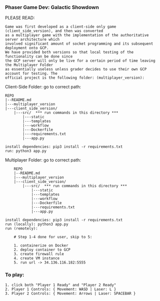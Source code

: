 ### Phaser Game Dev: Galactic Showdown 

PLEASE READ:

    Game was first developed as a client-side only game (client_side_version), and then was converted
    as a multiplayer game with the implementation of the authoritative server architecture which
    involved significant amount of socket programming and its subsequent deployment onto GCP.
    We have provided both versions so that local testing of the functionality can be done since
    the GCP server will only be live for a certain period of time leaving the Multiplayer Folder
    as essentially useless unless grader decides to use their own GCP account for testing. The 
    official project is the following folder: (multiplayer_version):







Client-Side Folder:
    go to correct path:

    REPO
    |--README.md
    |---multiplayer_version
    |---client_side_version/
        |---src/  *** run commands in this directory ***
            |---static
            |---templates
            |---workflow
            |---Dockerfile
            |---requirements.txt
            |---app.py 

    install dependencies: pip3 install -r requirements.txt
    run: python3 app.py



Multiplayer Folder:
    go to correct path:

        REPO
        |--README.md
        |---multiplayer_version
        |---client_side_version/
            |---src/  *** run commands in this directory ***
                |---static
                |---templates
                |---workflow
                |---Dockerfile
                |---requirements.txt
                |---app.py 

    install dependencies: pip3 install -r requirements.txt
    run (locally): python3 app.py
    run (remotely): 

        # Step 1-4 done for user, skip to 5:

        1. containerize on Docker
        2. deploy container to GCP
        3. create firewall rule
        4. create VM instance
        5. run url -> 34.136.116.182:5555

### To play:
    1. click both "Player 1 Ready" and "Player 2 Ready"
    2. Player 1 Controls: { Movement: WASD | Laser: L }
    3. Player 2 Controls: { Movement: Arrows | Laser: SPACEBAR }

